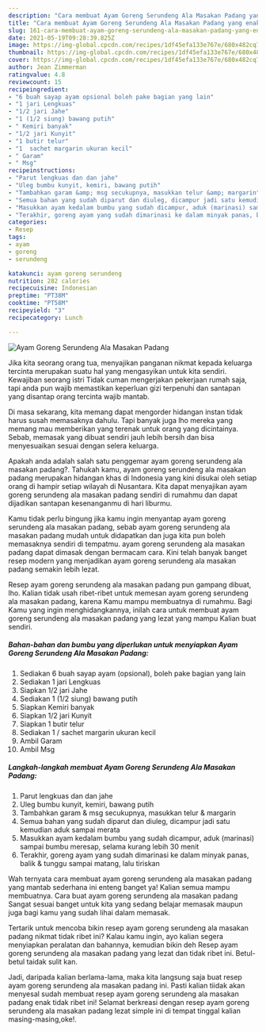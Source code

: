 ```yaml
---
description: "Cara membuat Ayam Goreng Serundeng Ala Masakan Padang yang enak dan Mudah Dibuat"
title: "Cara membuat Ayam Goreng Serundeng Ala Masakan Padang yang enak dan Mudah Dibuat"
slug: 161-cara-membuat-ayam-goreng-serundeng-ala-masakan-padang-yang-enak-dan-mudah-dibuat
date: 2021-05-19T09:28:39.825Z
image: https://img-global.cpcdn.com/recipes/1df45efa133e767e/680x482cq70/ayam-goreng-serundeng-ala-masakan-padang-foto-resep-utama.jpg
thumbnail: https://img-global.cpcdn.com/recipes/1df45efa133e767e/680x482cq70/ayam-goreng-serundeng-ala-masakan-padang-foto-resep-utama.jpg
cover: https://img-global.cpcdn.com/recipes/1df45efa133e767e/680x482cq70/ayam-goreng-serundeng-ala-masakan-padang-foto-resep-utama.jpg
author: Jean Zimmerman
ratingvalue: 4.8
reviewcount: 15
recipeingredient:
- "6 buah sayap ayam opsional boleh pake bagian yang lain"
- "1 jari Lengkuas"
- "1/2 jari Jahe"
- "1 (1/2 siung) bawang putih"
- " Kemiri banyak"
- "1/2 jari Kunyit"
- "1 butir telur"
- "1  sachet margarin ukuran kecil"
- " Garam"
- " Msg"
recipeinstructions:
- "Parut lengkuas dan dan jahe"
- "Uleg bumbu kunyit, kemiri, bawang putih"
- "Tambahkan garam &amp; msg secukupnya, masukkan telur &amp; margarin"
- "Semua bahan yang sudah diparut dan diuleg, dicampur jadi satu kemudian aduk sampai merata"
- "Masukkan ayam kedalam bumbu yang sudah dicampur, aduk (marinasi) sampai bumbu meresap, selama kurang lebih 30 menit"
- "Terakhir, goreng ayam yang sudah dimarinasi ke dalam minyak panas, balik &amp; tunggu sampai matang, lalu tiriskan"
categories:
- Resep
tags:
- ayam
- goreng
- serundeng

katakunci: ayam goreng serundeng 
nutrition: 282 calories
recipecuisine: Indonesian
preptime: "PT38M"
cooktime: "PT58M"
recipeyield: "3"
recipecategory: Lunch

---
```



![Ayam Goreng Serundeng Ala Masakan Padang](https://img-global.cpcdn.com/recipes/1df45efa133e767e/680x482cq70/ayam-goreng-serundeng-ala-masakan-padang-foto-resep-utama.jpg)

Jika kita seorang orang tua, menyajikan panganan nikmat kepada keluarga tercinta merupakan suatu hal yang mengasyikan untuk kita sendiri. Kewajiban seorang istri Tidak cuman mengerjakan pekerjaan rumah saja, tapi anda pun wajib memastikan keperluan gizi terpenuhi dan santapan yang disantap orang tercinta wajib mantab.

Di masa  sekarang, kita memang dapat mengorder hidangan instan tidak harus susah memasaknya dahulu. Tapi banyak juga lho mereka yang memang mau memberikan yang terenak untuk orang yang dicintainya. Sebab, memasak yang dibuat sendiri jauh lebih bersih dan bisa menyesuaikan sesuai dengan selera keluarga. 



Apakah anda adalah salah satu penggemar ayam goreng serundeng ala masakan padang?. Tahukah kamu, ayam goreng serundeng ala masakan padang merupakan hidangan khas di Indonesia yang kini disukai oleh setiap orang di hampir setiap wilayah di Nusantara. Kita dapat menyajikan ayam goreng serundeng ala masakan padang sendiri di rumahmu dan dapat dijadikan santapan kesenanganmu di hari liburmu.

Kamu tidak perlu bingung jika kamu ingin menyantap ayam goreng serundeng ala masakan padang, sebab ayam goreng serundeng ala masakan padang mudah untuk didapatkan dan juga kita pun boleh memasaknya sendiri di tempatmu. ayam goreng serundeng ala masakan padang dapat dimasak dengan bermacam cara. Kini telah banyak banget resep modern yang menjadikan ayam goreng serundeng ala masakan padang semakin lebih lezat.

Resep ayam goreng serundeng ala masakan padang pun gampang dibuat, lho. Kalian tidak usah ribet-ribet untuk memesan ayam goreng serundeng ala masakan padang, karena Kamu mampu membuatnya di rumahmu. Bagi Kamu yang ingin menghidangkannya, inilah cara untuk membuat ayam goreng serundeng ala masakan padang yang lezat yang mampu Kalian buat sendiri.

<!--inarticleads1-->

##### Bahan-bahan dan bumbu yang diperlukan untuk menyiapkan Ayam Goreng Serundeng Ala Masakan Padang:

1. Sediakan 6 buah sayap ayam (opsional), boleh pake bagian yang lain
1. Sediakan 1 jari Lengkuas
1. Siapkan 1/2 jari Jahe
1. Sediakan 1 (1/2 siung) bawang putih
1. Siapkan  Kemiri banyak
1. Siapkan 1/2 jari Kunyit
1. Siapkan 1 butir telur
1. Sediakan 1 / sachet margarin ukuran kecil
1. Ambil  Garam
1. Ambil  Msg




<!--inarticleads2-->

##### Langkah-langkah membuat Ayam Goreng Serundeng Ala Masakan Padang:

1. Parut lengkuas dan dan jahe
1. Uleg bumbu kunyit, kemiri, bawang putih
1. Tambahkan garam &amp; msg secukupnya, masukkan telur &amp; margarin
1. Semua bahan yang sudah diparut dan diuleg, dicampur jadi satu kemudian aduk sampai merata
1. Masukkan ayam kedalam bumbu yang sudah dicampur, aduk (marinasi) sampai bumbu meresap, selama kurang lebih 30 menit
1. Terakhir, goreng ayam yang sudah dimarinasi ke dalam minyak panas, balik &amp; tunggu sampai matang, lalu tiriskan




Wah ternyata cara membuat ayam goreng serundeng ala masakan padang yang mantab sederhana ini enteng banget ya! Kalian semua mampu membuatnya. Cara buat ayam goreng serundeng ala masakan padang Sangat sesuai banget untuk kita yang sedang belajar memasak maupun juga bagi kamu yang sudah lihai dalam memasak.

Tertarik untuk mencoba bikin resep ayam goreng serundeng ala masakan padang nikmat tidak ribet ini? Kalau kamu ingin, ayo kalian segera menyiapkan peralatan dan bahannya, kemudian bikin deh Resep ayam goreng serundeng ala masakan padang yang lezat dan tidak ribet ini. Betul-betul taidak sulit kan. 

Jadi, daripada kalian berlama-lama, maka kita langsung saja buat resep ayam goreng serundeng ala masakan padang ini. Pasti kalian tiidak akan menyesal sudah membuat resep ayam goreng serundeng ala masakan padang enak tidak ribet ini! Selamat berkreasi dengan resep ayam goreng serundeng ala masakan padang lezat simple ini di tempat tinggal kalian masing-masing,oke!.

